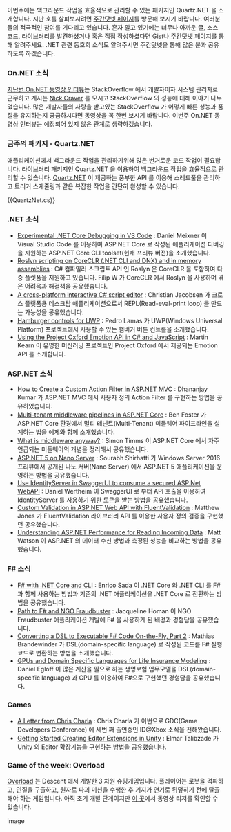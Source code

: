이번주에는 백그라운드 작업을 효율적으로 관리할 수 있는 패키지인 Quartz.NET 을 소개합니다. 지난 호를 살펴보시려면 [주간닷넷 페이지](https://www.facebook.com/jugan.net/)를 방문해 보시기 바랍니다. 여러분들의 적극적인 참여를 기다리고 있습니다. 혼자 알고 있기에는 너무나 아까운 글, 소스 코드, 라이브러리를 발견하셨거나 혹은 직접 작성하셨다면 [Gist](https://gist.github.com/options/e9fc443b8c882157fe4a)나 [주간닷넷 페이지](https://www.facebook.com/jugan.net/)를 통해 알려주세요. .NET 관련 동호회 소식도 알려주시면 주간닷넷을 통해 많은 분과 공유하도록 하겠습니다.

### On.NET 소식
[지난번 On.NET 동영상 인터뷰](https://www.youtube.com/watch?v=DJn8-Psznsw)는 StackOverflow 에서 개발자이자 시스템 관리자로 근무하고 계시는 [Nick Craver](http://nickcraver.com/) 를 모시고 StackOverflow 의 성능에 대해 이야기 나누었습니다. 
많은 개발자들의 사랑을 받고있는 StackOverflow 가 어떻게 빠른 성능과 품질을 유지하는지 궁금하시다면 동영상을 꼭 한번 보시기 바랍니다. 이번주 On.NET 동영상 인터뷰는 예정되어 있지 않은 관계로 생략하겠습니다.

### 금주의 패키지 - Quartz.NET
애플리케이션에서 백그라운드 작업을 관리하기위해 많은 번거로운 코드 작업이 필요합니다. 라이브러리 패키지인 Quartz.NET 을 이용하여 백그라운드 작업을 효율적으로 관리할 수 있습니다. [Quartz.NET](http://www.quartz-scheduler.net/) 이 제공하는 풍부한 API 를 이용해 스레드풀을 관리하고 트리거 스케줄링과 같은 복잡한 작업을 간단히 완성할 수 있습니다. 

<section>
{{QuartzNet.cs}}<script src="https://gist.github.com/bleroy/1f3f752dfebde0e9ae7b.js"></script>
</section>


### .NET 소식
* [Experimental .NET Core Debugging in VS Code](https://blogs.msdn.microsoft.com/visualstudioalm/2016/03/10/experimental-net-core-debugging-in-vs-code/) : Daniel Meixner 이 Visual Studio Code 를 이용하여 ASP.NET Core 로 작성된 애플리케이션 디버깅을 지원하는 ASP.NET Core CLI toolset(현재 프리뷰 버전)을 소개했습니다.
* [Roslyn scripting on CoreCLR (.NET CLI and DNX) and in memory assemblies](http://www.strathweb.com/2016/03/roslyn-scripting-on-coreclr-net-cli-and-dnx-and-in-memory-assemblies/) :  C# 컴파일러 스크립트 API 인 Roslyn 은 CoreCLR 을 포함하여 다중 플렛폼을 지원하고 있습니다. Filip W 가 CoreCLR 에서 Roslyn 을 사용하며 겪은 어려움과 해결책을 공유했습니다.
* [A cross-platform interactive C# script editor](http://www.jayway.com/2016/03/09/interactive-c-script-editor-built-electron-edgejs/) : Christian Jacobsen 가 크로스 플랫폼용 데스크탑 애플리케이션으로서 REPL(Read-eval-print loop) 을 만드는 가능성을 공유했습니다. 
* [Hamburger controls for UWP](https://www.pedrolamas.com/2016/03/07/cimbalino-toolkit-hamburger-controls-for-uwp/) : Pedro Lamas 가 UWP(Windows Universal Platform) 프로젝트에서 사용할 수 있는 햄버거 버튼 컨트롤을 소개했습니다. 
* [Using the Project Oxford Emotion API in C# and JavaScript](http://blogs.msdn.com/b/martinkearn/archive/2016/03/07/using-the-project-oxford-emotion-api-in-c-and-javascript.aspx) : Martin Kearn 이 유명한 머신러닝 프로젝트인 Project Oxford 에서 제공되는 Emotion API 를 소개합니다.

### ASP.NET 소식
* [How to Create a Custom Action Filter in ASP.NET MVC](http://www.infragistics.com/community/blogs/dhananjay_kumar/archive/2016/03/04/how-to-create-a-custom-action-filter-in-asp-net-mvc.aspx) : Dhananjay Kumar 가 ASP.NET MVC 에서 사용자 정의 Action Filter 를 구현하는 방법을 공유하였습니다.
* [Multi-tenant middleware pipelines in ASP.NET Core](http://benfoster.io/blog/aspnet-core-multi-tenant-middleware-pipelines) : Ben Foster 가 ASP.NET Core 환경에서 멀티 테넌트(Multi-Tenant) 미들웨어 파이프라인을 설계하는 법을 예제와 함께 소개했습니다.
* [What is middleware anyway?](http://aspnetmonsters.com/2016/03/2016-02-28-what-is-middleware-anyway/) : Simon Timms 이 ASP.NET Core 에서 자주 언급되는 미들웨어의 개념을 정리해서 공유했습니다.
* [ASP.NET 5 on Nano Server](http://docs.asp.net/en/latest/tutorials/nano-server.html) : Sourabh Shirhatti 가 Windows Server 2016 프리뷰에서 공개된 나노 서버(Nano Server) 에서 ASP.NET 5 애플리케이션을 운영하는 방법을 공유했습니다.
* [Use IdentityServer in SwaggerUI to consume a secured ASP.Net WebAPI](http://danielwertheim.se/use-identityserver-in-swaggerui-to-consume-a-secured-asp-net-webapi/) : Daniel Wertheim 이 SwaggerUI 로 부터 API 호출을 이용하여 IdentityServer 를 사용하기 위한 토큰을 받는 방법을 공유했습니다.
* [Custom Validation in ASP.NET Web API with FluentValidation](http://www.exceptionnotfound.net/custom-validation-in-asp-net-web-api-with-fluentvalidation/) : Matthew Jones 가 FluentValidation 라이브러리 API 를 이용한 사용자 정의 검증을 구현했던  공유했습니다.
* [Understanding ASP.NET Performance for Reading Incoming Data](http://stackify.com/understanding-asp-net-performance-for-reading-incoming-data/) : Matt Watson 이 ASP.NET 의 데이터 수신 방법과 측정된 성능을 비교하는 방법을 공유했습니다.

### F# 소식
* [F# with .NET Core and CLI](https://www.youtube.com/watch?v=_0Q-Q2UeyP0) : Enrico Sada 이 .NET Core 와 .NET CLI 를 F# 과 함께 사용하는 방법과 기존의 .NET 애플리케이션을 .NET Core 로 전환하는 방법을 공유했습니다.
* [Path to F# and NGO Fraudbuster](https://www.youtube.com/watch?v=nZwQ9JVl-d8&feature=youtu.be) : Jacqueline Homan 이 NGO Fraudbuster 애플리케이션 개발에 F# 을 사용하게 된 배경과 경험담을 공유했습니다.
* [Converting a DSL to Executable F# Code On-the-Fly, Part 2](http://brandewinder.com/2016/03/06/converting-dsl-to-fsharp-code-part-2/) : Mathias Brandewinder 가 DSL(domain-specific language) 로 작성된 코드를 F# 실행코드로 변환하는 방법을 소개했습니다.
* [GPUs and Domain Specific Languages for Life Insurance Modeling](http://blog.quantalea.com/?p=9321) : Daniel Egloff 이 많은 계산을 필요로 하는 생명보험 업무모델을 DSL(domain-specific language) 과 GPU 를 이용하여 F#으로 구현했던 경험담을 공유했습니다.

### Games
* [A Letter from Chris Charla](http://news.xbox.com/2016/03/14/letter-chris-charla-idxbox-updates-gdc/) : Chris Charla 가 이번으로 GDC(Game Developers Conference) 에 세번 째 출연중인 ID@Xbox 소식을 전해왔습니다.
* [Getting Started Creating Editor Extensions in Unity](http://appgoodies.net/unity/getting-started-creating-editor-extensions-in-unity/) : Elmar Talibzade 가 Unity 의 Editor 확장기능을 구현하는 방법을 공유했습니다.

### Game of the week: Overload
[Overload](http://playoverload.com/) 는 Descent 에서 개발한 3 차원 슈팅게임입니다. 플레이어는 로봇을 격파하고, 인질을 구출하고, 원자로 파괴 미션을 수행한 후 기지가 연기로 뒤덮히기 전에 탈출해야 하는 게임입니다. 아직 초기 개발 단계이지만 [이 곳](http://store.steampowered.com/app/450220/)에서 동영상 티저를 확인할 수 있습니다.

image